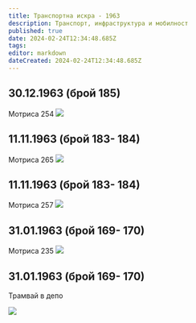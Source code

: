 ```yaml
---
title: Транспортна искра - 1963
description: Транспорт, инфраструктура и мобилност
published: true
date: 2024-02-24T12:34:48.685Z
tags: 
editor: markdown
dateCreated: 2024-02-24T12:34:48.685Z
---
```


## 30.12.1963 (брой 185)
Мотриса 254
<img src="http://46.10.181.183:1518/trinmo/literature/vestnik-transportna-iskra/1963/1963.12.30-br185.jpg">

## 11.11.1963 (брой 183- 184)
Мотриса 265
<img src="9999999999999999999">

## 11.11.1963 (брой 183- 184)
Мотриса 257
<img src="9999999999999999999">

## 31.01.1963 (брой 169- 170)
Мотриса 235
<img src="9999999999999999999">

## 31.01.1963 (брой 169- 170)
Трамвай в депо

<img src="http://46.10.181.183:1518/trinmo/literature/vestnik-transportna-iskra/1963/1963.01.31-br170.jpg">

